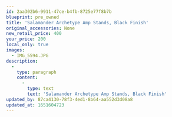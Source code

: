 ```yaml
---
id: 2aa302b6-9911-47ce-b4fb-8725e77f8b7b
blueprint: pre_owned
title: 'Salamander Archetype Amp Stands, Black Finish'
original_accessories: None
new_retail_price: 400
your_price: 200
local_only: true
images:
  - IMG_5594.JPG
description:
  -
    type: paragraph
    content:
      -
        type: text
        text: 'Salamander Archetype Amp Stands, Black Finish'
updated_by: 87ca4130-78f3-4ed1-8b64-aa552d3d08a8
updated_at: 1651604723
---
```

